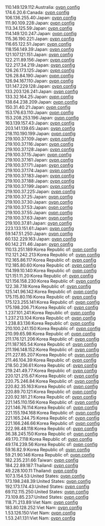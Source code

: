 110.149.129.112:Australia: [ovpn config](vpn/110_149_129_112.ovpn)  
174.6.20.6:Canada: [ovpn config](vpn/174_6_20_6.ovpn)  
106.136.255.40:Japan: [ovpn config](vpn/106_136_255_40.ovpn)  
111.90.109.228:Japan: [ovpn config](vpn/111_90_109_228.ovpn)  
113.34.125.59:Japan: [ovpn config](vpn/113_34_125_59.ovpn)  
114.149.120.247:Japan: [ovpn config](vpn/114_149_120_247.ovpn)  
115.36.190.221:Japan: [ovpn config](vpn/115_36_190_221.ovpn)  
116.65.122.51:Japan: [ovpn config](vpn/116_65_122_51.ovpn)  
118.156.149.39:Japan: [ovpn config](vpn/118_156_149_39.ovpn)  
121.107.121.151:Japan: [ovpn config](vpn/121_107_121_151.ovpn)  
122.211.89.156:Japan: [ovpn config](vpn/122_211_89_156.ovpn)  
122.217.34.219:Japan: [ovpn config](vpn/122_217_34_219.ovpn)  
126.26.173.125:Japan: [ovpn config](vpn/126_26_173_125.ovpn)  
126.28.84.190:Japan: [ovpn config](vpn/126_28_84_190.ovpn)  
126.94.167.110:Japan: [ovpn config](vpn/126_94_167_110.ovpn)  
131.147.229.128:Japan: [ovpn config](vpn/131_147_229_128.ovpn)  
133.203.126.241:Japan: [ovpn config](vpn/133_203_126_241.ovpn)  
133.32.164.25:Japan: [ovpn config](vpn/133_32_164_25.ovpn)  
138.64.238.209:Japan: [ovpn config](vpn/138_64_238_209.ovpn)  
150.31.40.21:Japan: [ovpn config](vpn/150_31_40_21.ovpn)  
153.176.63.110:Japan: [ovpn config](vpn/153_176_63_110.ovpn)  
153.208.253.196:Japan: [ovpn config](vpn/153_208_253_196.ovpn)  
163.139.157.43:Japan: [ovpn config](vpn/163_139_157_43.ovpn)  
203.141.139.65:Japan: [ovpn config](vpn/203_141_139_65.ovpn)  
218.110.190.199:Japan: [ovpn config](vpn/218_110_190_199.ovpn)  
219.100.37.109:Japan: [ovpn config](vpn/219_100_37_109.ovpn)  
219.100.37.116:Japan: [ovpn config](vpn/219_100_37_116.ovpn)  
219.100.37.128:Japan: [ovpn config](vpn/219_100_37_128.ovpn)  
219.100.37.15:Japan: [ovpn config](vpn/219_100_37_15.ovpn)  
219.100.37.161:Japan: [ovpn config](vpn/219_100_37_161.ovpn)  
219.100.37.171:Japan: [ovpn config](vpn/219_100_37_171.ovpn)  
219.100.37.174:Japan: [ovpn config](vpn/219_100_37_174.ovpn)  
219.100.37.183:Japan: [ovpn config](vpn/219_100_37_183.ovpn)  
219.100.37.188:Japan: [ovpn config](vpn/219_100_37_188.ovpn)  
219.100.37.199:Japan: [ovpn config](vpn/219_100_37_199.ovpn)  
219.100.37.225:Japan: [ovpn config](vpn/219_100_37_225.ovpn)  
219.100.37.25:Japan: [ovpn config](vpn/219_100_37_25.ovpn)  
219.100.37.30:Japan: [ovpn config](vpn/219_100_37_30.ovpn)  
219.100.37.53:Japan: [ovpn config](vpn/219_100_37_53.ovpn)  
219.100.37.55:Japan: [ovpn config](vpn/219_100_37_55.ovpn)  
219.100.37.63:Japan: [ovpn config](vpn/219_100_37_63.ovpn)  
219.100.37.81:Japan: [ovpn config](vpn/219_100_37_81.ovpn)  
223.133.151.61:Japan: [ovpn config](vpn/223_133_151_61.ovpn)  
59.147.51.250:Japan: [ovpn config](vpn/59_147_51_250.ovpn)  
60.132.229.163:Japan: [ovpn config](vpn/60_132_229_163.ovpn)  
60.142.211.46:Japan: [ovpn config](vpn/60_142_211_46.ovpn)  
110.13.251.189:Korea Republic of: [ovpn config](vpn/110_13_251_189.ovpn)  
112.121.242.213:Korea Republic of: [ovpn config](vpn/112_121_242_213.ovpn)  
112.165.86.117:Korea Republic of: [ovpn config](vpn/112_165_86_117.ovpn)  
112.185.80.60:Korea Republic of: [ovpn config](vpn/112_185_80_60.ovpn)  
114.199.10.140:Korea Republic of: [ovpn config](vpn/114_199_10_140.ovpn)  
121.151.11.20:Korea Republic of: [ovpn config](vpn/121_151_11_20.ovpn)  
121.156.158.230:Korea Republic of: [ovpn config](vpn/121_156_158_230.ovpn)  
122.38.7.18:Korea Republic of: [ovpn config](vpn/122_38_7_18.ovpn)  
125.141.96.142:Korea Republic of: [ovpn config](vpn/125_141_96_142.ovpn)  
175.115.80.116:Korea Republic of: [ovpn config](vpn/175_115_80_116.ovpn)  
175.123.255.141:Korea Republic of: [ovpn config](vpn/175_123_255_141.ovpn)  
175.198.206.71:Korea Republic of: [ovpn config](vpn/175_198_206_71.ovpn)  
1.237.101.241:Korea Republic of: [ovpn config](vpn/1_237_101_241.ovpn)  
1.237.213.104:Korea Republic of: [ovpn config](vpn/1_237_213_104.ovpn)  
1.238.83.136:Korea Republic of: [ovpn config](vpn/1_238_83_136.ovpn)  
210.100.241.150:Korea Republic of: [ovpn config](vpn/210_100_241_150.ovpn)  
210.99.65.98:Korea Republic of: [ovpn config](vpn/210_99_65_98.ovpn)  
211.176.121.206:Korea Republic of: [ovpn config](vpn/211_176_121_206.ovpn)  
211.187.165.54:Korea Republic of: [ovpn config](vpn/211_187_165_54.ovpn)  
211.196.148.152:Korea Republic of: [ovpn config](vpn/211_196_148_152.ovpn)  
211.227.85.207:Korea Republic of: [ovpn config](vpn/211_227_85_207.ovpn)  
211.46.104.39:Korea Republic of: [ovpn config](vpn/211_46_104_39.ovpn)  
218.50.236.61:Korea Republic of: [ovpn config](vpn/218_50_236_61.ovpn)  
219.241.49.77:Korea Republic of: [ovpn config](vpn/219_241_49_77.ovpn)  
220.121.215.67:Korea Republic of: [ovpn config](vpn/220_121_215_67.ovpn)  
220.75.246.84:Korea Republic of: [ovpn config](vpn/220_75_246_84.ovpn)  
220.82.35.163:Korea Republic of: [ovpn config](vpn/220_82_35_163.ovpn)  
220.89.70.121:Korea Republic of: [ovpn config](vpn/220_89_70_121.ovpn)  
220.92.181.21:Korea Republic of: [ovpn config](vpn/220_92_181_21.ovpn)  
221.145.110.156:Korea Republic of: [ovpn config](vpn/221_145_110_156.ovpn)  
221.146.76.114:Korea Republic of: [ovpn config](vpn/221_146_76_114.ovpn)  
221.155.194.168:Korea Republic of: [ovpn config](vpn/221_155_194_168.ovpn)  
221.165.244.75:Korea Republic of: [ovpn config](vpn/221_165_244_75.ovpn)  
221.166.246.66:Korea Republic of: [ovpn config](vpn/221_166_246_66.ovpn)  
222.98.48.118:Korea Republic of: [ovpn config](vpn/222_98_48_118.ovpn)  
36.38.245.150:Korea Republic of: [ovpn config](vpn/36_38_245_150.ovpn)  
49.170.7.118:Korea Republic of: [ovpn config](vpn/49_170_7_118.ovpn)  
49.174.239.56:Korea Republic of: [ovpn config](vpn/49_174_239_56.ovpn)  
59.16.82.9:Korea Republic of: [ovpn config](vpn/59_16_82_9.ovpn)  
59.21.90.146:Korea Republic of: [ovpn config](vpn/59_21_90_146.ovpn)  
182.235.231.66:Taiwan: [ovpn config](vpn/182_235_231_66.ovpn)  
184.22.89.187:Thailand: [ovpn config](vpn/184_22_89_187.ovpn)  
49.228.100.11:Thailand: [ovpn config](vpn/49_228_100_11.ovpn)  
107.3.154.53:United States: [ovpn config](vpn/107_3_154_53.ovpn)  
173.198.248.39:United States: [ovpn config](vpn/173_198_248_39.ovpn)  
192.173.174.43:United States: [ovpn config](vpn/192_173_174_43.ovpn)  
69.112.115.250:United States: [ovpn config](vpn/69_112_115_250.ovpn)  
73.109.85.237:United States: [ovpn config](vpn/73_109_85_237.ovpn)  
118.71.213.89:Viet Nam: [ovpn config](vpn/118_71_213_89.ovpn)  
183.80.128.252:Viet Nam: [ovpn config](vpn/183_80_128_252.ovpn)  
1.53.126.150:Viet Nam: [ovpn config](vpn/1_53_126_150.ovpn)  
1.53.241.131:Viet Nam: [ovpn config](vpn/1_53_241_131.ovpn)  
